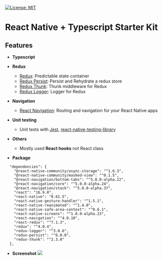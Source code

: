 [![License: MIT](https://img.shields.io/badge/License-MIT-blue.svg)](https://opensource.org/licenses/MIT)

# React Native + Typescript Starter Kit

## Features

- **Typescript**

- **Redux**
  - [Redux](https://github.com/reduxjs/redux): Predictable state container
  - [Redux Persist](https://github.com/rt2zz/redux-persist): Persist and Rehydrate a redux store
  - [Redux Thunk](https://github.com/reduxjs/redux-thunk): Thunk middleware for Redux
  - [Redux Logger](https://github.com/LogRocket/redux-logger): Logger for Redux
  
- **Navigation**
  - [React Navigation](https://github.com/react-navigation/react-navigation): Routing and navigation for your React Native apps

- **Unit testing**
  - Unit tests with [Jest](https://github.com/facebook/jest), [react-native-testing-library](https://github.com/callstack/react-native-testing-library)

- **Others**
  - Mostly used **React hooks** not React class

- **Package**
```
  "dependencies": {
    "@react-native-community/async-storage": "^1.6.3",
    "@react-native-community/masked-view": "^0.1.5",
    "@react-navigation/bottom-tabs": "^5.0.0-alpha.22",
    "@react-navigation/core": "^5.0.0-alpha.24",
    "@react-navigation/stack": "^5.0.0-alpha.37",
    "react": "16.9.0",
    "react-native": "0.61.5",
    "react-native-gesture-handler": "^1.5.1",
    "react-native-reanimated": "^1.4.0",
    "react-native-safe-area-context": "^0.6.1",
    "react-native-screens": "^1.0.0-alpha.23",
    "react-navigation": "^4.0.10",
    "react-redux": "^7.1.3",
    "redux": "^4.0.4",
    "redux-logger": "^3.0.6",
    "redux-persist": "^6.0.0",
    "redux-thunk": "^2.3.0"
  },
```

- **Screenshot**
![](https://github.com/JinHoSo/react_native_ts_navigation_redux_starter_kit/blob/master/screenshot/screenshot.jpg?raw=true)


